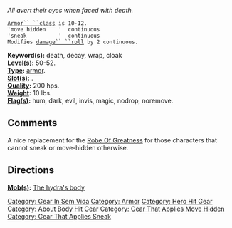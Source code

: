 *All avert their eyes when faced with death.*

[`Armor`` ``class`](Armor_Values.md "wikilink")` is 10-12.`  
`'move hidden    '  continuous`  
`'sneak          '  continuous`  
`Modifies `[`damage`` ``roll`](Damage_Roll.md "wikilink")` by 2 continuous.`

**Keyword(s):** death, decay, wrap, cloak  
**[Level(s)](Object_Level.md "wikilink"):** 50-52.  
**[Type](:Category:_Object_Types.md "wikilink"):**
[armor](:Category:_Armor.md "wikilink").  
**[Slot(s)](Object_Slots.md "wikilink"):** <worn about body>.  
**[Quality](Object_Quality.md "wikilink"):** 200 hps.  
**[Weight](Object_Weight.md "wikilink"):** 10 lbs.  
**[Flag(s)](:Category:_Object_Flags.md "wikilink"):** hum, dark, evil,
invis, magic, nodrop, noremove.  

## Comments

A nice replacement for the [Robe Of
Greatness](Robe_Of_Greatness "wikilink") for those characters that
cannot sneak or move-hidden otherwise.

## Directions

**[Mob(s)](:Category:_Mobs.md "wikilink"):** [The hydra's
body](The_hydra's_body "wikilink")  

[Category: Gear In Sem Vida](Category:_Gear_In_Sem_Vida "wikilink")
[Category: Armor](Category:_Armor "wikilink") [Category: Hero Hit
Gear](Category:_Hero_Hit_Gear "wikilink") [Category: About Body Hit
Gear](Category:_About_Body_Hit_Gear "wikilink") [Category: Gear That
Applies Move Hidden](Category:_Gear_That_Applies_Move_Hidden "wikilink")
[Category: Gear That Applies
Sneak](Category:_Gear_That_Applies_Sneak "wikilink")

